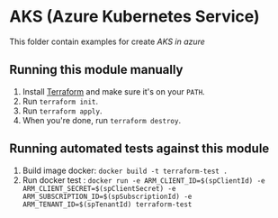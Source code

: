 
# AKS (Azure Kubernetes Service)

This folder contain examples for create *AKS in azure*

## Running this module manually

1. Install [Terraform](https://www.terraform.io/) and make sure it's on your `PATH`.
1. Run `terraform init`.
1. Run `terraform apply`.
1. When you're done, run `terraform destroy`.

## Running automated tests against this module

1. Build image docker: `docker build -t terraform-test .`
1. Run docker test : `docker run -e ARM_CLIENT_ID=$(spClientId) -e ARM_CLIENT_SECRET=$(spClientSecret) -e ARM_SUBSCRIPTION_ID=$(spSubscriptionId) -e ARM_TENANT_ID=$(spTenantId) terraform-test`
